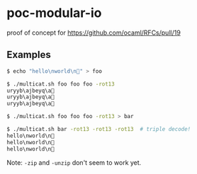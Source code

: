 # poc-modular-io

proof of concept for https://github.com/ocaml/RFCs/pull/19

## Examples

```sh
$ echo "hello\nworld\n🤗" > foo

$ ./multicat.sh foo foo foo -rot13
uryyb\ajbeyq\a🤗
uryyb\ajbeyq\a🤗
uryyb\ajbeyq\a🤗

$ ./multicat.sh foo foo foo -rot13 > bar

$ ./multicat.sh bar -rot13 -rot13 -rot13  # triple decode!
hello\nworld\n🤗
hello\nworld\n🤗
hello\nworld\n🤗
```

Note: `-zip` and `-unzip` don't seem to work yet.

